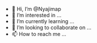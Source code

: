 - 👋 Hi, I’m @Nyajimap
- 👀 I’m interested in ...
- 🌱 I’m currently learning ...
- 💞️ I’m looking to collaborate on ...
- 📫 How to reach me ...

<!---
Nyajimap/Nyajimap is a ✨ special ✨ repository because its `README.md` (this file) appears on your GitHub profile.
You can click the Preview link to take a look at your changes.
--->
